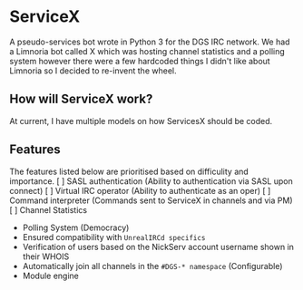 # ServiceX
A pseudo-services bot wrote in Python 3 for the DGS IRC network. We had a Limnoria bot called X which was hosting channel statistics and a polling system however there were a few hardcoded things I didn't like about Limnoria so I decided to re-invent the wheel.

## How will ServiceX work?
At current, I have multiple models on how ServicesX should be coded.

## Features
The features listed below are prioritised based on difficulity and importance.
[ ] SASL authentication (Ability to authentication via SASL upon connect)
[ ] Virtual IRC operator (Ability to authenticate as an oper)
[ ] Command interpreter (Commands sent to ServiceX in channels and via PM)
[ ] Channel Statistics
* Polling System (Democracy)
* Ensured compatibility with `UnrealIRCd specifics`
* Verification of users based on the NickServ account username shown in their WHOIS
* Automatically join all channels in the `#DGS-* namespace` (Configurable)
* Module engine
